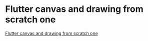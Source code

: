 # Flutter canvas and drawing from scratch one
[Flutter canvas and drawing from scratch one](https://aiwithcloud.com/2022/09/14/flutter_canvas_and_drawing_from_scratch_one/)